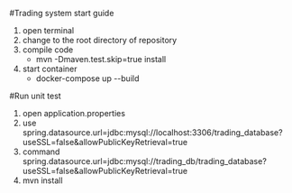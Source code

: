 #Trading system start guide
1. open terminal
2. change to the root directory of repository
3. compile code
   - mvn -Dmaven.test.skip=true install
4. start container
   - docker-compose up --build

#Run unit test
1. open application.properties
2. use spring.datasource.url=jdbc:mysql://localhost:3306/trading_database?useSSL=false&allowPublicKeyRetrieval=true
3. command spring.datasource.url=jdbc:mysql://trading_db/trading_database?useSSL=false&allowPublicKeyRetrieval=true
4. mvn install